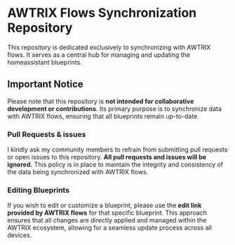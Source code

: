 # AWTRIX Flows Synchronization Repository

This repository is dedicated exclusively to synchronizing with AWTRIX flows. It serves as a central hub for managing and updating the homeassistant blueprints.

## Important Notice

Please note that this repository is **not intended for collaborative development or contributions**. Its primary purpose is to synchronize data with AWTRIX flows, ensuring that all blueprints remain up-to-date.

### Pull Requests & issues 

I kindly ask my community members to refrain from submitting pull requests or open issues to this repository. **All pull requests and issues will be ignored.** This policy is in place to maintain the integrity and consistency of the data being synchronized with AWTRIX flows.

### Editing Blueprints

If you wish to edit or customize a blueprint, please use the **edit link provided by AWTRIX flows** for that specific blueprint. This approach ensures that all changes are directly applied and managed within the AWTRIX ecosystem, allowing for a seamless update process across all devices.

